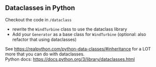 ## Dataclasses in Python
Checkout the code in `/dataclass`

- rewrite the `WindTurbine` class to use the dataclass library
- Add your `Generator` as a base class for `WindTurbine` (optional: also refactor that using dataclasses)  

See https://realpython.com/python-data-classes/#inheritance for a LOT more that you can do with dataclasses.\
Python docs: https://docs.python.org/3/library/dataclasses.html